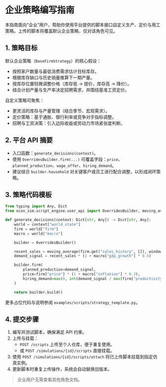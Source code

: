 # 企业策略编写指南

本指南面向“企业”用户，帮助你使用平台提供的脚本接口自定义生产、定价与用工策略。上传的脚本将覆盖默认企业策略，仅对该角色可见。

## 1. 策略目标

默认企业策略（`BaseFirmStrategy`）的核心假设：

- 按照家户数量与最低消费需求估计目标库存。
- 根据库存缺口与历史销量推算下一期产量。
- 按库存位置轻微调整价格（库存低 → 提价，库存高 → 降价）。
- 结合计划产量与生产率决定招聘需求，并围绕基准工资定价。

自定义策略可聚焦：

- 更灵活的库存与产量管理（结合季节、宏观需求）。
- 定价策略：基于通胀、银行利率或竞争对手指标调整。
- 招聘与工资决策：引入边际收益或劳动力市场紧张度判断。

## 2. 平台 API 摘要

- 入口函数：`generate_decisions(context)`。
- 使用 `OverridesBuilder.firm(...)` 可覆盖字段：`price`、`planned_production`、`wage_offer`、`hiring_demand`。
- 建议结合 `builder.household` 对关键客户或员工进行配合调整，以形成闭环策略。

## 3. 策略代码模板

```python
from typing import Any, Dict
from econ_sim.script_engine.user_api import OverridesBuilder, moving_average

def generate_decisions(context: Dict[str, Any]) -> Dict[str, Any]:
    world = context["world_state"]
    firm = world["firm"]
    macro = world["macro"]

    builder = OverridesBuilder()

    recent_sales = moving_average(firm.get("sales_history", []), window=4) or firm["last_sales"]
    demand_signal = recent_sales * (1 + macro["gdp_growth"] * 0.5)

    builder.firm(
        planned_production=demand_signal,
        price=firm["price"] * (1 + macro["inflation"] * 0.3),
        hiring_demand=max(0, int(demand_signal / max(firm["productivity"], 0.1)) - len(firm["employees"])),
    )

    return builder.build()
```

更多占位代码与说明参阅 `examples/scripts/strategy_template.py`。

## 4. 提交步骤

1. 编写并测试脚本，确保满足 API 约束。
2. 上传与挂载：
   - `POST /scripts` 上传至个人仓库，便于重复使用。
   - 或 `POST /simulations/{id}/scripts` 直接挂载。
3. 使用 `POST /simulations/{id}/scripts/attach` 将已上传脚本挂载到指定仿真实例。
4. 更新脚本时重复上传操作，系统会自动替换旧版本。

> 企业用户无需查看其他角色文档。